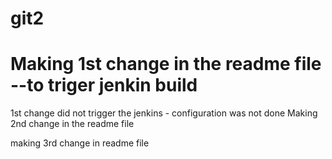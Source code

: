 # git2
Making 1st change in the readme file --to triger jenkin build
===================
1st change did not trigger the jenkins - configuration was not done
Making 2nd change in the readme file

making 3rd change in readme file
